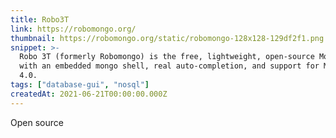 ```yaml
---
title: Robo3T
link: https://robomongo.org/
thumbnail: https://robomongo.org/static/robomongo-128x128-129df2f1.png
snippet: >-
  Robo 3T (formerly Robomongo) is the free, lightweight, open-source MongoDB GUI
  with an embedded mongo shell, real auto-completion, and support for MongoDB
  4.0.
tags: ["database-gui", "nosql"]
createdAt: 2021-06-21T00:00:00.000Z
---
```

Open source